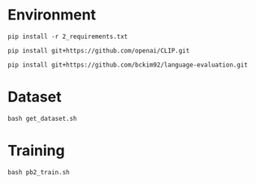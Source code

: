 # Environment

<!-- code -->
``` 
pip install -r 2_requirements.txt 

pip install git+https://github.com/openai/CLIP.git

pip install git+https://github.com/bckim92/language-evaluation.git
```

<!-- 
```python -c "import language_evaluation; language_evaluation.download('coco')"``` -->


# Dataset
```bash get_dataset.sh```

# Training
```bash pb2_train.sh```